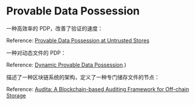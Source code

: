 # Provable Data Possession


一种高效率的 PDP，改善了验证的速度：

Reference: [Provable Data Possession at Untrusted Stores](https://people.eecs.berkeley.edu/~dawnsong/papers/p598-ateniese.pdf)

一种对动态文件的 PDP：

Reference: [Dynamic Provable Data Possession](https://dl.acm.org/doi/10.1145/2699909#:~:text=In%20the%20Provable%20Data%20Possession,without%20downloading%20the%20actual%20data).)

描述了一种区块链系统的架构，定义了一种专门储存文件的节点：

Reference: [Audita: A Blockchain-based Auditing Framework for Off-chain Storage](https://arxiv.org/pdf/1911.08515.pdf)


